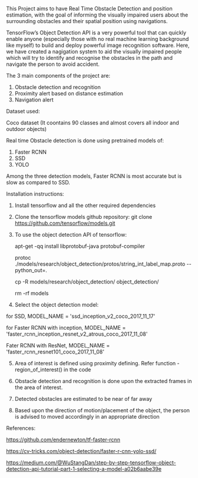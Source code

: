 This Project aims to have Real Time Obstacle Detection and position estimation, with the goal of informing the visually impaired users about the surrounding obstacles and their spatial position using navigations.

TensorFlow’s Object Detection API is a very powerful tool that can quickly enable anyone (especially those with no real machine learning 
background like myself) to build and deploy powerful image recognition software. 
Here, we have created a nagigation system to aid the visually impaired people which will try to identify and recognise the obstacles in the 
path and navigate the person to avoid accident. 

The 3 main components of the project are:
1. Obstacle detection and recognition
2. Proximity alert based on distance estimation
3. Navigation alert 

Dataset used:

Coco dataset (It coontains 90 classes and almost covers all indoor and outdoor objects)

Real time Obstacle detection is done using pretrained models of:
1. Faster RCNN
2. SSD
3. YOLO

Among the three detection models, Faster RCNN is most accurate but is slow as compared to SSD.

Installation instructions:

1. Install tensorflow and all the other required dependencies

2. Clone the tensorflow models github repository: 
 git clone https://github.com/tensorflow/models.git
 
3. To use the object detection API of tensorflow:

   apt-get -qq install libprotobuf-java protobuf-compiler
   
   protoc ./models/research/object_detection/protos/string_int_label_map.proto --python_out=.
   
   cp -R models/research/object_detection/ object_detection/
   
   rm -rf models
   
4. Select the object detection model:

for SSD, MODEL_NAME = 'ssd_inception_v2_coco_2017_11_17'

for Faster RCNN with inception, MODEL_NAME = 'faster_rcnn_inception_resnet_v2_atrous_coco_2017_11_08'

Fater RCNN with ResNet, MODEL_NAME = 'faster_rcnn_resnet101_coco_2017_11_08'

5. Area of interest is defined using proximity defining. Refer function - region_of_interest() in the code

6. Obstacle detection and recognition is done upon the extracted frames in the area of interest.

7. Detected obstacles are estimated to be near of far away

8. Based upon the direction of motion/placement of the object, the person is advised to moved accordingly in an appropriate direction


References:

https://github.com/endernewton/tf-faster-rcnn 

https://cv-tricks.com/object-detection/faster-r-cnn-yolo-ssd/

https://medium.com/@WuStangDan/step-by-step-tensorflow-object-detection-api-tutorial-part-1-selecting-a-model-a02b6aabe39e
